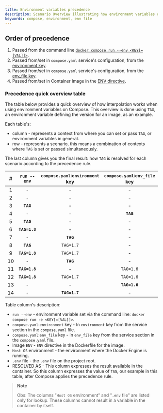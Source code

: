 ```yaml
---
title: Environment variables precedence
description: Scenario Overview illustrating how environment variables are resolved in Compose
keywords: compose, environment, env file
---
```


## Order of precedence
1. Passed from the command line [`docker compose run --env <KEY[=[VAL]]>`](../../engine/reference/commandline/compose_run/#options).
2. Passed from/set in `compose.yaml` service's configuration, from the [environment key](../../compose/compose-file/#environment).
3. Passed from/set in `compose.yaml` service's configuration, from the [env_file key](../../compose/compose-file/#env_file).
4. Passed from/set in Container Image in the [ENV directive](../../engine/reference/builder/#env).

### Precedence quick overview table
The table below provides a quick overview of how interpolation works when using environment variables on Compose.
This overview is done using `TAG`, an environment variable defining the version for an image, as an example.

Each table's:
* column - represents a context from where you can set or pass `TAG`, or environment variables in general.
* row - represents a scenario, this means a combination of contexts where `TAG` is set or passed simultaneously.

The last column gives you the final result: how `TAG` is resolved for each scenario according to the precedence rule.

|  # |  `run --env`  |  `compose.yaml`:`environment` key  |  `compose.yaml`:`env_file` key  |  Image `ENV` |  `Host OS` environment  |  `.env` file      |  RESOLVED AS  |
|:--:|:-------------:|:----------------------------------:|:-------------------------------:|:------------:|:-----------------------:|:-----------------:|:-------------:|
|  1 |   -           |   -                                |   -                             |   -          |  `TAG=1.4`              |  `TAG=1.3`        |   -           |
|  2 |   -           |   -                                |   -                             |**`TAG=1.5`** |  `TAG=1.4`              |  `TAG=1.3`        |**`TAG=1.5`**  |
|  3 |**`TAG`**      |   -                                |   -                             |  `TAG=1.5`   |**`TAG=1.4`**            |  `TAG=1.3`        |**`TAG=1.4`**  |
|  4 |   -           |   -                                |**`TAG`**                        |  `TAG=1.5`   |   -                     |**`TAG=1.3`**      |**`TAG=1.3`**  |
|  5 |**`TAG`**      |   -                                |   -                             |  `TAG=1.5`   |   -                     |**`TAG=1.3`**      |**`TAG=1.3`**  |
|  6 |**`TAG=1.8`**  |   -                                |   -                             |  `TAG=1.5`   |  `TAG=1.4`              |  `TAG=1.3`        |**`TAG=1.8`**  |
|  7 |   -           |**`TAG`**                           |   -                             |  `TAG=1.5`   |**`TAG=1.4`**            |  `TAG=1.3`        |**`TAG=1.4`**  |
|  8 |**`TAG`**      |  `TAG=1.7`                         |   -                             |  `TAG=1.5`   |**`TAG=1.4`**            |  `TAG=1.3`        |**`TAG=1.4`**  |
|  9 |**`TAG=1.8`**  |  `TAG=1.7`                         |   -                             |  `TAG=1.5`   |  `TAG=1.4`              |  `TAG=1.3`        |**`TAG=1.8`**  |
| 10 |   -           |**`TAG`**                           |   -                             |  `TAG=1.5`   |**`TAG=1.4`**            |  `TAG=1.3`        |**`TAG=1.4`**  |
| 11 |**`TAG=1.8`**  |   -                                |  `TAG=1.6`                      |  `TAG=1.5`   |  `TAG=1.4`              |  `TAG=1.3`        |**`TAG=1.8`**  |
| 12 |**`TAG=1.8`**  |  `TAG=1.7`                         |  `TAG=1.6`                      |  `TAG=1.5`   |  `TAG=1.4`              |  `TAG=1.3`        |**`TAG=1.8`**  |
| 13 |   -           |   -                                |**`TAG=1.6`**                    |  `TAG=1.5`   |  `TAG=1.4`              |   -               |**`TAG=1.6`**  |
| 14 |   -           |**`TAG=1.7`**                       |   -                             |  `TAG=1.5`   |  `TAG=1.4`              |   -               |**`TAG=1.7`**  |

Table column's description:
* `run --env` - environment variable set via the command line: `docker compose run -e <KEY[=[VAL]]>`.
* `compose.yaml`:`environment` key - In `environment` key from the service section in the `compose.yaml` file.
* `compose.yaml`:`env_file` key - In `env_file` key from the service section in the `compose.yaml` file.
* Image `ENV` - `ENV` directive in the Dockerfile for the image.
* `Host OS` environment - the environment where the Docker Engine is running.
* `.env` file - the `.env` file on the project root.
* RESOLVED AS - This column expresses the result available in the container. So this column expresses the value of `TAG`, our example in this table, after Compose applies the precedence rule.

> **Note**
>
> Obs: The columns "`Host OS` environment" and "`.env` file" are listed only for lookup. These columns cannot result in a variable in the container by itself.